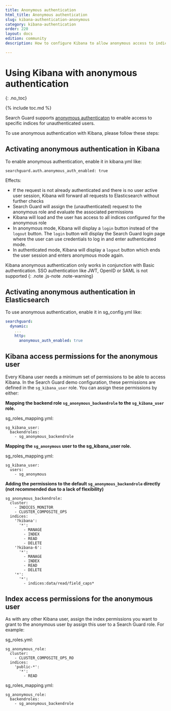 ```yaml
---
title: Anonymous authentication
html_title: Anonymous authentication
slug: kibana-authentication-anonymous
category: kibana-authentication
order: 220
layout: docs
edition: community
description: How to configure Kibana to allow anonymous access to indices, dashboards, and visualization

---
```

<!---
Copryight 2016-2017 floragunn GmbH
-->

# Using Kibana with anonymous authentication
{: .no_toc}

{% include toc.md %}

Search Guard supports [anonymous authenticaton](../_docs_auth_auth/auth_auth_anon.md) to enable access to specific indices for unauthenticated users. 

To use anonymous authentication with Kibana, please follow these steps:

## Activating anonymous authentication in Kibana

To enable anonymous authentication, enable it in kibana.yml like:

```
searchguard.auth.anonymous_auth_enabled: true
```

Effects:

* If the request is not already authenticated and there is no user active user session, Kibana will forward all requests to Elasticsearch without further checks
* Search Guard will assign the (unauthenticated) request to the anonymous role and evaluate the associated permissions
* Kibana will load and the user has access to all indices configured for the anonymous role
* In anonymous mode, Kibana will display a `login` button instead of the `logout` button. The `login` button will display the Search Guard login page where the user can use credentials to log in and enter authenticated mode.
* In authenticated mode, Kibana will display a `logout` button which ends the user session and enters anonymous mode again.

Kibana anonymous authentication only works in conjunction with Basic authentication. SSO authentication like JWT, OpenID or SAML is not supported
{: .note .js-note .note-warning}

## Activating anonymous authentication in Elasticsearch

To use anonymous authentication, enable it in sg_config.yml like:

```yaml
searchguard:
  dynamic:
    ...
    http:
      anonymous_auth_enabled: true
```


## Kibana access permissions for the anonymous user

Every Kibana user needs a minimum set of permissions to be able to access Kibana. In the Search Guard demo configuration, these permissions are defined in the `sg_kibana_user` role. You can assign these permissions by either:

**Mapping the backend role `sg_anonymous_backendrole` to the `sg_kibana_user` role.**

sg\_roles\_mapping.yml:

```
sg_kibana_user:
  backendroles:
    - sg_anonymous_backendrole
```

**Mapping the `sg_anonymous` user to the sg_kibana_user role.**

sg\_roles\_mapping.yml:

```
sg_kibana_user:
  users:
    - sg_anonymous
```
**Adding the permissions to the default `sg_anonymous_backendrole` directly (not recommended due to a lack of flexibility)**

```
sg_anonymous_backendrole:
  cluster:
    - INDICES_MONITOR
    - CLUSTER_COMPOSITE_OPS
  indices:
    '?kibana':
      '*':
        - MANAGE
        - INDEX
        - READ
        - DELETE
    '?kibana-6':
      '*':
        - MANAGE
        - INDEX
        - READ
        - DELETE
    '*':
      '*':
        - indices:data/read/field_caps*
```

## Index access permissions for the anonymous user

As with any other Kibana user, assign the index permissions you want to grant to the anonymous user by assign this user to a Search Guard role. For example:

sg_roles.yml:

```
sg_anonymous_role:
  cluster:
    - CLUSTER_COMPOSITE_OPS_RO
  indices:
    'public-*':
      '*':
        - READ
```

sg\_roles\_mapping.yml:        

```
sg_anonymous_role:
  backendroles:
    - sg_anonymous_backendrole
```

